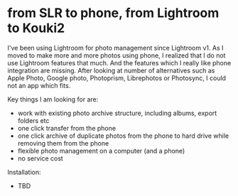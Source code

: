 # from SLR to phone, from Lightroom to Kouki2

I've been using Lightroom for photo management since Lightroom v1. As I moved to make more and more photos using phone, I realized that I do not use Lightroom features that much. And the features which I really like phone integration are missing. After looking at number of alternatives such as Apple Photo, Google photo, Photoprism, Librephotos or Photosync, I could not an app which fits.

Key things I am looking for are:
- work with existing photo archive structure, including albums, export folders etc
- one click transfer from the phone
- one click archive of duplicate photos from the phone to hard drive while removing them from the phone
- flexible photo management on a computer (and a phone)
- no service cost

Installation:
- TBD
